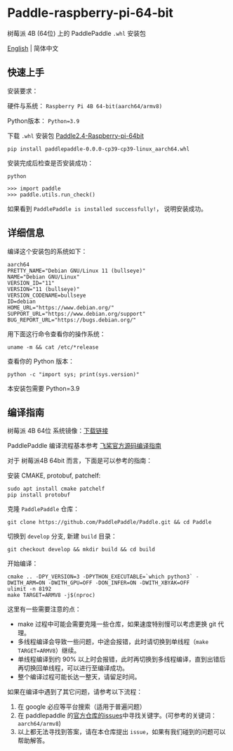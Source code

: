 # Paddle-raspberry-pi-64-bit

树莓派 4B (64位) 上的 PaddlePaddle `.whl` 安装包

[English](./README.md) | 简体中文 

## 快速上手

安装要求：

硬件与系统： `Raspberry Pi 4B 64-bit(aarch64/armv8)`

Python版本： `Python=3.9`

下载 `.whl` 安装包 [Paddle2.4-Raspberry-pi-64bit](https://github.com/1099255210/Paddle-raspberry-pi-64-bit/releases/download/2.4/paddlepaddle-0.0.0-cp39-cp39-linux_aarch64.whl)

```shell
pip install paddlepaddle-0.0.0-cp39-cp39-linux_aarch64.whl
```

安装完成后检查是否安装成功：

```shell
python

>>> import paddle
>>> paddle.utils.run_check()
```

如果看到 `PaddlePaddle is installed successfully!`， 说明安装成功。

## 详细信息

编译这个安装包的系统如下：

```shell
aarch64
PRETTY_NAME="Debian GNU/Linux 11 (bullseye)"
NAME="Debian GNU/Linux"
VERSION_ID="11"
VERSION="11 (bullseye)"
VERSION_CODENAME=bullseye
ID=debian
HOME_URL="https://www.debian.org/"
SUPPORT_URL="https://www.debian.org/support"
BUG_REPORT_URL="https://bugs.debian.org/"
```

用下面这行命令查看你的操作系统：

```shell
uname -m && cat /etc/*release
```

查看你的 Python 版本：

```shell
python -c "import sys; print(sys.version)"
```

本安装包需要 Python=3.9

## 编译指南

树莓派 4B 64位 系统镜像：[下载链接](https://downloads.raspberrypi.org/raspios_arm64/images/raspios_arm64-2023-02-22/2023-02-21-raspios-bullseye-arm64.img.xz)

PaddlePaddle 编译流程基本参考 [飞桨官方源码编译指南](https://www.paddlepaddle.org.cn/install/quick?docurl=/documentation/docs/zh/install/compile/linux-compile.html)

对于 树莓派4B 64bit 而言，下面是可以参考的指南：

安装 CMAKE, protobuf, patchelf:

```shell
sudo apt install cmake patchelf
pip install protobuf
```

克隆 `PaddlePaddle` 仓库：

```shell
git clone https://github.com/PaddlePaddle/Paddle.git && cd Paddle 
```

切换到 `develop` 分支, 新建 `build` 目录：

```shell
git checkout develop && mkdir build && cd build
```

开始编译：

```shell
cmake .. -DPY_VERSION=3 -DPYTHON_EXECUTABLE=`which python3` -DWITH_ARM=ON -DWITH_GPU=OFF -DON_INFER=ON -DWITH_XBYAK=OFF
ulimit -n 8192
make TARGET=ARMV8 -j$(nproc)
```

这里有一些需要注意的点：

- make 过程中可能会需要克隆一些仓库，如果速度特别慢可以考虑更换 git 代理。
- 多线程编译会导致一些问题，中途会报错，此时请切换到单线程（`make TARGET=ARMV8`）继续。
- 单线程编译到约 90% 以上时会报错，此时再切换到多线程编译，直到出错后再切换回单线程，可以进行至编译成功。
- 整个编译过程可能长达一整天，请留足时间。

如果在编译中遇到了其它问题，请参考以下流程：

1. 在 google 必应等平台搜索（适用于普遍问题）
2. 在 paddlepaddle 的[官方仓库的issues](https://github.com/PaddlePaddle/Paddle/issues)中寻找关键字。(可参考的关键词：`aarch64/armv8`)
3. 以上都无法寻找到答案，请在本仓库提出 `issue`，如果有我们碰到的问题可以帮助解答。